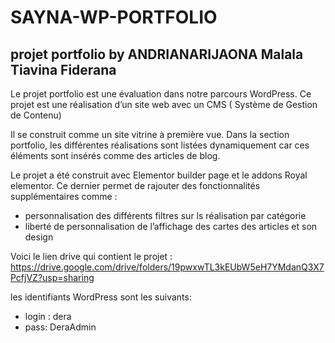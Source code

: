 # SAYNA-WP-PORTFOLIO
## projet portfolio by ANDRIANARIJAONA Malala Tiavina Fiderana
Le projet portfolio est une évaluation dans notre parcours WordPress.
Ce projet est une réalisation d’un site web avec un CMS ( Système de Gestion de Contenu)

Il se construit comme un site vitrine à première vue. Dans la section portfolio, les différentes réalisations sont listées dynamiquement car ces éléments sont insérés comme des articles de blog.

Le projet a été construit avec Elementor builder page et le addons Royal elementor. Ce dernier permet de rajouter des fonctionnalités supplémentaires comme :

- personnalisation des différents filtres sur ls réalisation par catégorie
- liberté de personnalisation de l’affichage des cartes des articles et son design  

Voici le lien drive qui contient le projet : https://drive.google.com/drive/folders/19pwxwTL3kEUbW5eH7YMdanQ3X7PcfjVZ?usp=sharing

les identifiants WordPress sont les suivants:
- login : dera
- pass: DeraAdmin
